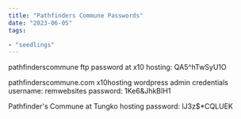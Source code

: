 ```yaml
---
title: "Pathfinders Commune Passwords"
date: "2023-06-05"
tags:

- "seedlings"
---
```


pathfinderscommune ftp password at x10 hosting: QA5^hTwSyU1O

pathfinderscommune.com x10hosting wordpress admin credentials
username: remwebsites
password: 1Ke6&JhkBIH1

Pathfinder's Commune at Tungko hosting password: lJ3z$*CQLUEK